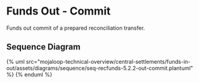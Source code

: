 # Funds Out - Commit

Funds out commit of a prepared reconciliation transfer.

## Sequence Diagram

{% uml src="mojaloop-technical-overview/central-settlements/funds-in-out/assets/diagrams/sequence/seq-recfunds-5.2.2-out-commit.plantuml" %}
{% enduml %}
